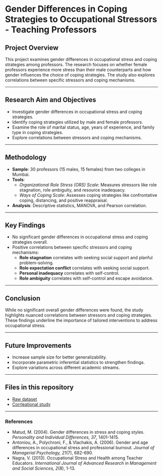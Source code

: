# Gender Differences in Coping Strategies to Occupational Stressors - Teaching Professors

## Project Overview
This project examines gender differences in occupational stress and coping strategies among professors. The research focuses on whether female professors experience more stress than their male counterparts and how gender influences the choice of coping strategies. The study also explores correlations between specific stressors and coping mechanisms.

---

## Research Aim and Objectives
- Investigate gender differences in occupational stress and coping strategies.
- Identify coping strategies utilized by male and female professors.
- Examine the role of marital status, age, years of experience, and family type in coping strategies.
- Explore correlations between stressors and coping mechanisms.

---

## Methodology
- **Sample**: 30 professors (15 males, 15 females) from two colleges in Mumbai.
- **Tools**:
  - *Organizational Role Stress (ORS) Scale*: Measures stressors like role stagnation, role ambiguity, and resource inadequacy.
  - *Ways of Coping Scale*: Assesses coping strategies like confrontative coping, distancing, and positive reappraisal.
- **Analysis**: Descriptive statistics, MANOVA, and Pearson correlation.

---

## Key Findings
- No significant gender differences in occupational stress and coping strategies overall.
- Positive correlations between specific stressors and coping mechanisms:
  - **Role stagnation** correlates with seeking social support and planful problem-solving.
  - **Role expectation conflict** correlates with seeking social support.
  - **Personal inadequacy** correlates with self-control.
  - **Role ambiguity** correlates with self-control and escape avoidance.

---

## Conclusion
While no significant overall gender differences were found, the study highlights nuanced correlations between stressors and coping strategies. These findings underline the importance of tailored interventions to address occupational stress.


---

## Future Improvements
- Increase sample size for better generalizability.
- Incorporate parametric inferential statistics to strengthen findings.
- Explore variations across different academic streams.

---

## Files in this repository
- [Raw dataset](https://github.com/user-attachments/files/18351803/Occupational.stress.among.Teaching.Professors.xlsx) 
- [Corrleational study](https://github.com/user-attachments/files/18351813/Occupational.Stress.among.Teaching.Professors.pdf)

---

### References
- Matud, M. (2004). Gender differences in stress and coping styles. *Personality and Individual Differences, 37*, 1401-1415.
- Antoniou, A., Polychroni, F., & Vlachakis, A. (2006). Gender and age differences in occupational stress and professional burnout. *Journal of Managerial Psychology, 21*(7), 682-690.
- Nagra, V. (2013). Occupational Stress and Health among Teacher Educators. *International Journal of Advanced Research in Management and Social Sciences, 2*(8), 1-13.

